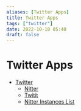 ```yaml
---
aliases: [Twitter Apps]
title: Twitter Apps
tags: ["twitter"]
date: 2022-10-18 05:40
draft: false
---
```


# Twitter Apps

- [Twitter](https://twitter.com/)
  - [Nitter](https://nitter.net/)
  - [Twitit](https://twitit.gq/)
  - [Nitter Instances List](https://github.com/zedeus/nitter/wiki/Instances)
